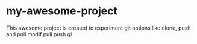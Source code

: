# my-awesome-project
This awesome project is created to experiment git notions like clone, push and pull
modif pull push
gi